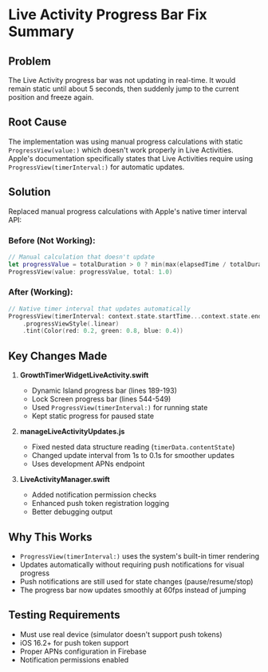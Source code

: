 # Live Activity Progress Bar Fix Summary

## Problem
The Live Activity progress bar was not updating in real-time. It would remain static until about 5 seconds, then suddenly jump to the current position and freeze again.

## Root Cause
The implementation was using manual progress calculations with static `ProgressView(value:)` which doesn't work properly in Live Activities. Apple's documentation specifically states that Live Activities require using `ProgressView(timerInterval:)` for automatic updates.

## Solution
Replaced manual progress calculations with Apple's native timer interval API:

### Before (Not Working):
```swift
// Manual calculation that doesn't update
let progressValue = totalDuration > 0 ? min(max(elapsedTime / totalDuration, 0), 1) : 0
ProgressView(value: progressValue, total: 1.0)
```

### After (Working):
```swift
// Native timer interval that updates automatically
ProgressView(timerInterval: context.state.startTime...context.state.endTime, countsDown: false)
    .progressViewStyle(.linear)
    .tint(Color(red: 0.2, green: 0.8, blue: 0.4))
```

## Key Changes Made

1. **GrowthTimerWidgetLiveActivity.swift**
   - Dynamic Island progress bar (lines 189-193)
   - Lock Screen progress bar (lines 544-549)
   - Used `ProgressView(timerInterval:)` for running state
   - Kept static progress for paused state

2. **manageLiveActivityUpdates.js**
   - Fixed nested data structure reading (`timerData.contentState`)
   - Changed update interval from 1s to 0.1s for smoother updates
   - Uses development APNs endpoint

3. **LiveActivityManager.swift**
   - Added notification permission checks
   - Enhanced push token registration logging
   - Better debugging output

## Why This Works
- `ProgressView(timerInterval:)` uses the system's built-in timer rendering
- Updates automatically without requiring push notifications for visual progress
- Push notifications are still used for state changes (pause/resume/stop)
- The progress bar now updates smoothly at 60fps instead of jumping

## Testing Requirements
- Must use real device (simulator doesn't support push tokens)
- iOS 16.2+ for push token support
- Proper APNs configuration in Firebase
- Notification permissions enabled